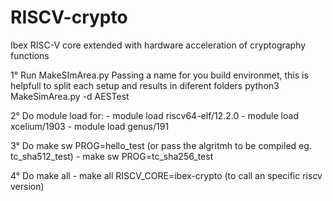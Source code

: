 # RISCV-crypto
Ibex RISC-V core extended with hardware acceleration of cryptography functions 

1° Run MakeSImArea.py Passing a name for you build environmet, this is helpfull to split each setup and results in diferent folders
    python3 MakeSimArea.py -d AESTest

2° Do module load for:
    - module load riscv64-elf/12.2.0
    - module load xcelium/1903
    - module load genus/191

3° Do make sw PROG=hello_test (or pass the algritmh to be compiled eg. tc_sha512_test)
    - make sw PROG=tc_sha256_test

4° Do make all
    - make all RISCV_CORE=ibex-crypto (to call an specific riscv version)

